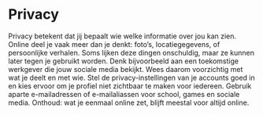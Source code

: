# Privacy
Privacy betekent dat jij bepaalt wie welke informatie over jou kan zien. Online deel je vaak meer dan je denkt: foto’s, locatiegegevens, of persoonlijke verhalen. Soms lijken deze dingen onschuldig, maar ze kunnen later tegen je gebruikt worden. Denk bijvoorbeeld aan een toekomstige werkgever die jouw sociale media bekijkt. Wees daarom voorzichtig met wat je deelt en met wie. Stel de privacy-instellingen van je accounts goed in en kies ervoor om je profiel niet zichtbaar te maken voor iedereen. Gebruik aparte e-mailadressen of e-mailaliassen voor school, games en sociale media. Onthoud: wat je eenmaal online zet, blijft meestal voor altijd online.